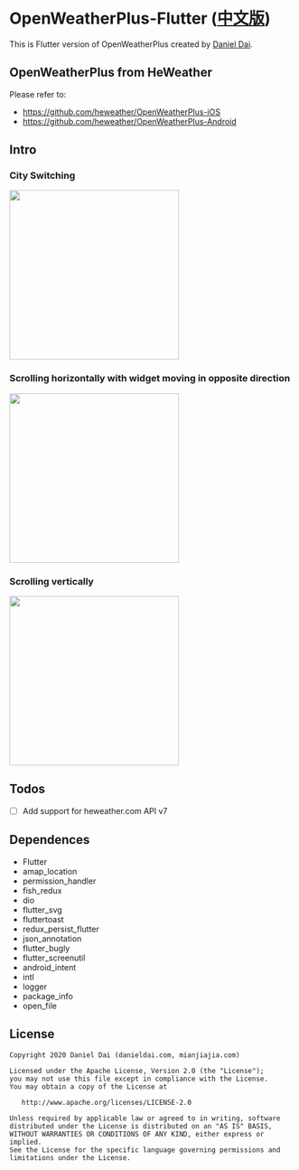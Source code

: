 # OpenWeatherPlus-Flutter ([中文版](/doc/README_cn.md))

This is Flutter version of OpenWeatherPlus created by [Daniel Dai](https://www.danieldai.com).
 
## OpenWeatherPlus from HeWeather

Please refer to:

- https://github.com/heweather/OpenWeatherPlus-iOS
- https://github.com/heweather/OpenWeatherPlus-Android

## Intro

### City Switching
<img src="/doc/images/1.gif" width="300">

### Scrolling horizontally with widget moving in opposite direction  
<img src="/doc/images/3.gif" width="300">

### Scrolling vertically
<img src="/doc/images/2.gif" width="300">

## Todos

- [ ] Add support for heweather.com API v7

## Dependences

- Flutter 
- amap_location
- permission_handler
- fish_redux
- dio
- flutter_svg
- fluttertoast
- redux_persist_flutter
- json_annotation
- flutter_bugly
- flutter_screenutil
- android_intent
- intl
- logger
- package_info
- open_file

## License

	Copyright 2020 Daniel Dai (danieldai.com, mianjiajia.com)

    Licensed under the Apache License, Version 2.0 (the "License");
    you may not use this file except in compliance with the License.
    You may obtain a copy of the License at

       http://www.apache.org/licenses/LICENSE-2.0

    Unless required by applicable law or agreed to in writing, software
    distributed under the License is distributed on an "AS IS" BASIS,
    WITHOUT WARRANTIES OR CONDITIONS OF ANY KIND, either express or implied.
    See the License for the specific language governing permissions and
    limitations under the License.
